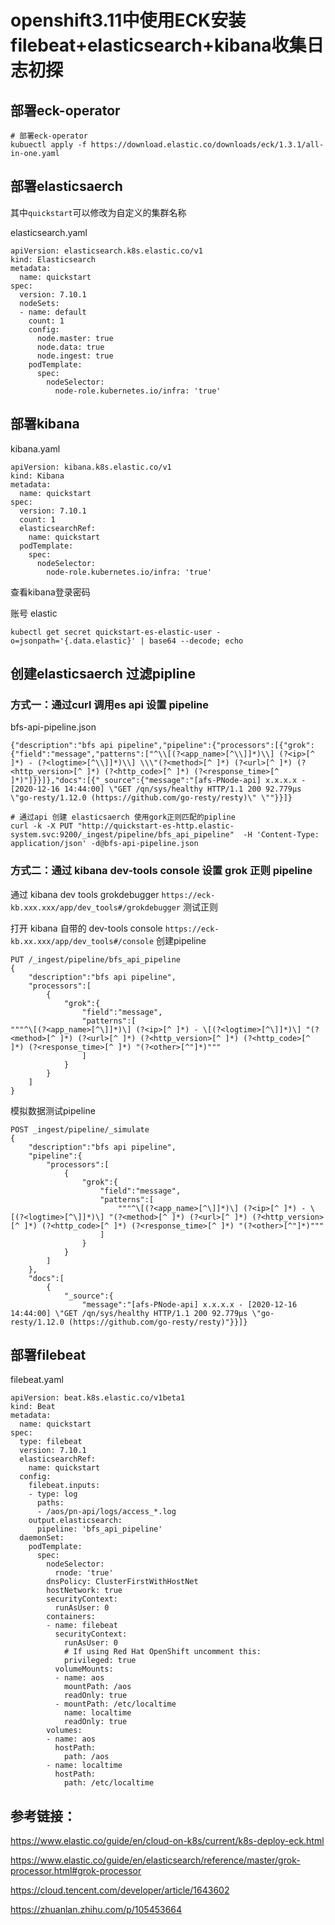 # openshift3.11中使用ECK安装filebeat+elasticsearch+kibana收集日志初探

## 部署eck-operator

```
# 部署eck-operator
kubuectl apply -f https://download.elastic.co/downloads/eck/1.3.1/all-in-one.yaml
```

## 部署elasticsaerch

其中`quickstart`可以修改为自定义的集群名称

elasticsearch.yaml

```
apiVersion: elasticsearch.k8s.elastic.co/v1
kind: Elasticsearch
metadata:
  name: quickstart
spec:
  version: 7.10.1
  nodeSets:
  - name: default
    count: 1
    config:
      node.master: true
      node.data: true
      node.ingest: true
    podTemplate:
      spec:
        nodeSelector:
          node-role.kubernetes.io/infra: 'true'
```

## 部署kibana

kibana.yaml

```
apiVersion: kibana.k8s.elastic.co/v1
kind: Kibana
metadata:
  name: quickstart
spec:
  version: 7.10.1
  count: 1
  elasticsearchRef:
    name: quickstart
  podTemplate:
    spec:
      nodeSelector:
        node-role.kubernetes.io/infra: 'true'
```

查看kibana登录密码

账号 elastic

```
kubectl get secret quickstart-es-elastic-user -o=jsonpath='{.data.elastic}' | base64 --decode; echo
```

## 创建elasticsaerch 过滤pipline

### 方式一：通过curl 调用es api 设置 pipeline

bfs-api-pipeline.json

```
{"description":"bfs api pipeline","pipeline":{"processors":[{"grok":{"field":"message","patterns":["^\\[(?<app_name>[^\\]]*)\\] (?<ip>[^ ]*) - (?<logtime>[^\\]]*)\\] \\\"(?<method>[^ ]*) (?<url>[^ ]*) (?<http_version>[^ ]*) (?<http_code>[^ ]*) (?<response_time>[^ ]*)"]}}]},"docs":[{"_source":{"message":"[afs-PNode-api] x.x.x.x - [2020-12-16 14:44:00] \"GET /qn/sys/healthy HTTP/1.1 200 92.779µs \"go-resty/1.12.0 (https://github.com/go-resty/resty)\" \""}}]}
```

```
# 通过api 创建 elasticsaerch 使用gork正则匹配的pipline
curl -k -X PUT "http://quickstart-es-http.elastic-system.svc:9200/_ingest/pipeline/bfs_api_pipeline"  -H 'Content-Type: application/json' -d@bfs-api-pipeline.json
```

### 方式二：通过 kibana dev-tools console 设置 grok 正则 pipeline

通过 kibana dev tools grokdebugger `https://eck-kb.xxx.xxx/app/dev_tools#/grokdebugger` 测试正则

打开 kibana 自带的 dev-tools console `https://eck-kb.xx.xxx/app/dev_tools#/console` 创建pipeline

```
PUT /_ingest/pipeline/bfs_api_pipeline
{
    "description":"bfs api pipeline",
    "processors":[
        {
            "grok":{
                "field":"message",
                "patterns":[
"""^\[(?<app_name>[^\]]*)\] (?<ip>[^ ]*) - \[(?<logtime>[^\]]*)\] "(?<method>[^ ]*) (?<url>[^ ]*) (?<http_version>[^ ]*) (?<http_code>[^ ]*) (?<response_time>[^ ]*) "(?<other>[^"]*)"""
                ]
            }
        }
    ]
}
```

模拟数据测试pipeline

```
POST _ingest/pipeline/_simulate
{
    "description":"bfs api pipeline",
    "pipeline":{
        "processors":[
            {
                "grok":{
                    "field":"message",
                    "patterns":[
                        """^\[(?<app_name>[^\]]*)\] (?<ip>[^ ]*) - \[(?<logtime>[^\]]*)\] "(?<method>[^ ]*) (?<url>[^ ]*) (?<http_version>[^ ]*) (?<http_code>[^ ]*) (?<response_time>[^ ]*) "(?<other>[^"]*)"""
                    ]
                }
            }
        ]
    },
    "docs":[
        {
            "_source":{
                "message":"[afs-PNode-api] x.x.x.x - [2020-12-16 14:44:00] \"GET /qn/sys/healthy HTTP/1.1 200 92.779µs \"go-resty/1.12.0 (https://github.com/go-resty/resty)"}}]}
```


## 部署filebeat

filebeat.yaml

```
apiVersion: beat.k8s.elastic.co/v1beta1
kind: Beat
metadata:
  name: quickstart
spec:
  type: filebeat
  version: 7.10.1
  elasticsearchRef:
    name: quickstart
  config:
    filebeat.inputs:
    - type: log
      paths:
      - /aos/pn-api/logs/access_*.log
    output.elasticsearch:
      pipeline: 'bfs_api_pipeline'
  daemonSet:
    podTemplate:
      spec:
        nodeSelector:
          rnode: 'true'
        dnsPolicy: ClusterFirstWithHostNet
        hostNetwork: true
        securityContext:
          runAsUser: 0
        containers:
        - name: filebeat
          securityContext:
            runAsUser: 0
            # If using Red Hat OpenShift uncomment this:
            privileged: true
          volumeMounts:
          - name: aos
            mountPath: /aos
            readOnly: true
          - mountPath: /etc/localtime
            name: localtime
            readOnly: true
        volumes:
        - name: aos
          hostPath:
            path: /aos
        - name: localtime
          hostPath:
            path: /etc/localtime
```

## 参考链接：

https://www.elastic.co/guide/en/cloud-on-k8s/current/k8s-deploy-eck.html 

https://www.elastic.co/guide/en/elasticsearch/reference/master/grok-processor.html#grok-processor

https://cloud.tencent.com/developer/article/1643602

https://zhuanlan.zhihu.com/p/105453664